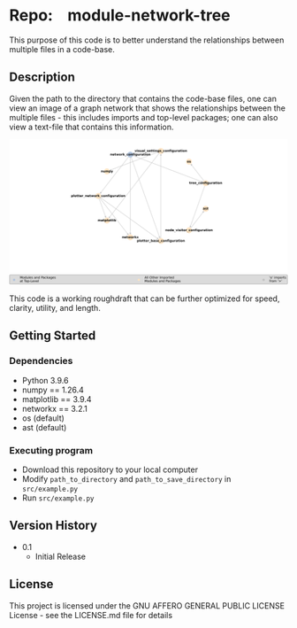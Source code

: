 # Repo:    module-network-tree

This purpose of this code is to better understand the relationships between multiple files in a code-base.

## Description

Given the path to the directory that contains the code-base files, one can view an image of a graph network that shows the relationships between the multiple files - this includes imports and top-level packages; one can also view a text-file that contains this information. 

<img title="" src="output/module_network_graph.png" alt="example-network_graph" data-align="inline">

This code is a working roughdraft that can be further optimized for speed, clarity, utility, and length.



## Getting Started

### Dependencies

* Python 3.9.6
* numpy == 1.26.4
* matplotlib == 3.9.4
* networkx == 3.2.1
* os (default)
* ast (default)

### Executing program

* Download this repository to your local computer
* Modify `path_to_directory` and `path_to_save_directory` in `src/example.py`
* Run `src/example.py`

## Version History

* 0.1
  * Initial Release

## License

This project is licensed under the GNU AFFERO GENERAL PUBLIC LICENSE License - see the LICENSE.md file for details
